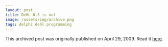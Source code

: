 ```yaml
---
layout: post
title: DeHL 0.3 is out
image: /assets/img/archive.png
tags: delphi dehl programming
---
```

This archived post was originally published on April 29, 2009. Read it [here](/alex.ciobanu.org/index7b17.html).
